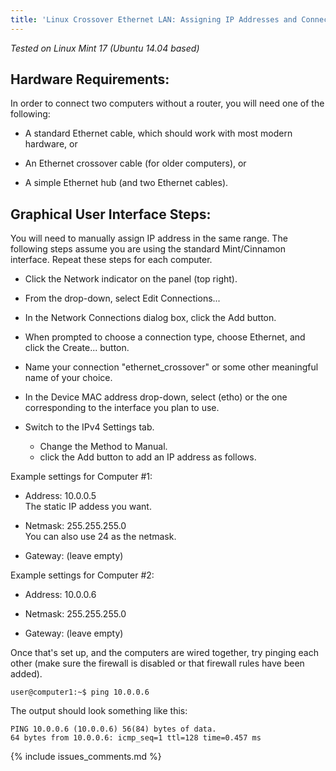 ```yaml
---
title: 'Linux Crossover Ethernet LAN: Assigning IP Addresses and Connection'
---
```


_Tested on Linux Mint 17 (Ubuntu 14.04 based)_

## Hardware Requirements:

In order to connect two computers without a router, you will need one of the following:

* A standard Ethernet cable, which should work with most modern hardware, or

* An Ethernet crossover cable (for older computers), or

* A simple Ethernet hub (and two Ethernet cables).

## Graphical User Interface Steps:

You will need to manually assign IP address in the same range. The following 
steps assume you are using the standard Mint/Cinnamon interface. Repeat these 
steps for each computer.

* Click the Network indicator on the panel (top right).

* From the drop-down, select Edit Connections...

* In the Network Connections dialog box, click the Add button.

* When prompted to choose a connection type, choose Ethernet, and click the Create... button.

* Name your connection "ethernet\_crossover" or some other meaningful name of
    your choice.

* In the Device MAC address drop-down, select (etho) or the one corresponding 
    to the interface you plan to use.

* Switch to the IPv4 Settings tab.
    - Change the Method to Manual.
    - click the Add button to add an IP address as follows.

Example settings for Computer #1:  

* Address: 10.0.0.5   
    The static IP addess you want.

* Netmask: 255.255.255.0   
    You can also use 24 as the netmask.

* Gateway: (leave empty)

Example settings for Computer #2:  

* Address: 10.0.0.6  

* Netmask: 255.255.255.0  

* Gateway: (leave empty)

Once that's set up, and the computers are wired together, try pinging each other 
(make sure the firewall is disabled or that firewall rules have been added).

`user@computer1:~$ ping 10.0.0.6`

The output should look something like this:

~~~
PING 10.0.0.6 (10.0.0.6) 56(84) bytes of data.
64 bytes from 10.0.0.6: icmp_seq=1 ttl=128 time=0.457 ms
~~~

{% include issues_comments.md %}
